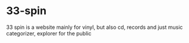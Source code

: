 # 33-spin
33 spin is a website mainly for vinyl, but also cd, records and just music categorizer, explorer for the public
